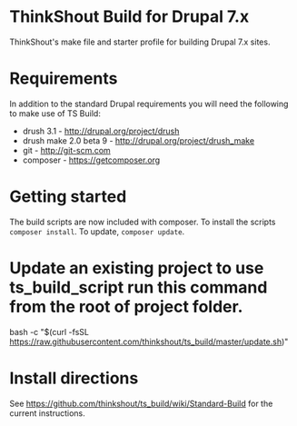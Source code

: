 
# ThinkShout Build for Drupal 7.x

ThinkShout's make file and starter profile for building Drupal 7.x sites.

# Requirements 
In addition to the standard Drupal requirements you will need the following to
make use of TS Build:

* drush 3.1 - http://drupal.org/project/drush
* drush make 2.0 beta 9 - http://drupal.org/project/drush_make
* git - http://git-scm.com
* composer - https://getcomposer.org

# Getting started
The build scripts are now included with composer. To install the scripts `composer install`. To update, `composer update`.

# Update an existing project to use ts_build_script run this command from the root of project folder.
bash -c "$(curl -fsSL https://raw.githubusercontent.com/thinkshout/ts_build/master/update.sh)"

# Install directions
See https://github.com/thinkshout/ts_build/wiki/Standard-Build for the current instructions.

